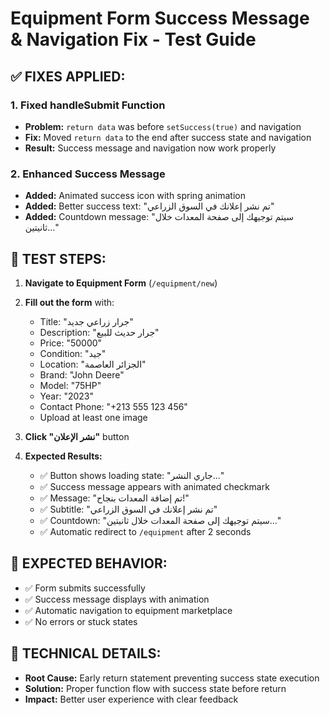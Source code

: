 # Equipment Form Success Message & Navigation Fix - Test Guide

## ✅ FIXES APPLIED:

### 1. Fixed handleSubmit Function
- **Problem:** `return data` was before `setSuccess(true)` and navigation
- **Fix:** Moved `return data` to the end after success state and navigation
- **Result:** Success message and navigation now work properly

### 2. Enhanced Success Message
- **Added:** Animated success icon with spring animation
- **Added:** Better success text: "تم نشر إعلانك في السوق الزراعي"
- **Added:** Countdown message: "سيتم توجيهك إلى صفحة المعدات خلال ثانيتين..."

## 🧪 TEST STEPS:

1. **Navigate to Equipment Form** (`/equipment/new`)
2. **Fill out the form** with:
   - Title: "جرار زراعي جديد"
   - Description: "جرار حديث للبيع"
   - Price: "50000"
   - Condition: "جيد"
   - Location: "الجزائر العاصمة"
   - Brand: "John Deere"
   - Model: "75HP"
   - Year: "2023"
   - Contact Phone: "+213 555 123 456"
   - Upload at least one image

3. **Click "نشر الإعلان"** button
4. **Expected Results:**
   - ✅ Button shows loading state: "جاري النشر..."
   - ✅ Success message appears with animated checkmark
   - ✅ Message: "تم إضافة المعدات بنجاح!"
   - ✅ Subtitle: "تم نشر إعلانك في السوق الزراعي"
   - ✅ Countdown: "سيتم توجيهك إلى صفحة المعدات خلال ثانيتين..."
   - ✅ Automatic redirect to `/equipment` after 2 seconds

## 🚨 EXPECTED BEHAVIOR:
- ✅ Form submits successfully
- ✅ Success message displays with animation
- ✅ Automatic navigation to equipment marketplace
- ✅ No errors or stuck states

## 🔧 TECHNICAL DETAILS:
- **Root Cause:** Early return statement preventing success state execution
- **Solution:** Proper function flow with success state before return
- **Impact:** Better user experience with clear feedback 